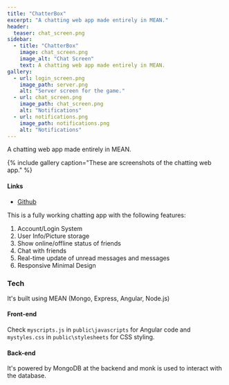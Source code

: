 ```yaml
---
title: "ChatterBox"
excerpt: "A chatting web app made entirely in MEAN."
header:
  teaser: chat_screen.png
sidebar:
  - title: "ChatterBox"
    image: chat_screen.png
    image_alt: "Chat Screen"
    text: A chatting web app made entirely in MEAN.
gallery:
  - url: login_screen.png
    image_path: server.png
    alt: "Server screen for the game."
  - url: chat_screen.png
    image_path: chat_screen.png
    alt: "Notifications"
  - url: notifications.png
    image_path: notifications.png
    alt: "Notifications"
---
```


A chatting web app made entirely in MEAN.

{% include gallery caption="These are screenshots of the chatting web app." %}

#### Links

* [Github](http://github.com/WaqasAliAbbasi/ChatterBox)

This is a fully working chatting app with the following features:

1. Account/Login System
2. User Info/Picture storage
3. Show online/offline status of friends
4. Chat with friends
5. Real-time update of unread messages and messages
6. Responsive Minimal Design

### Tech

It's built using MEAN (Mongo, Express, Angular, Node.js)

#### Front-end

Check `myscripts.js` in `public\javascripts` for Angular code and `mystyles.css` in `public\stylesheets` for CSS styling.

#### Back-end

It's powered by MongoDB at the backend and monk is used to interact with the database.

